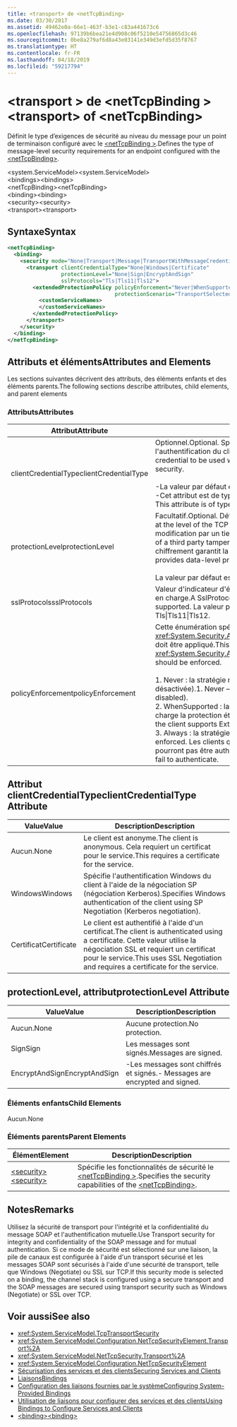 ```yaml
---
title: <transport> de <netTcpBinding>
ms.date: 03/30/2017
ms.assetid: 49462e0a-66e1-463f-b3e1-c83a441673c6
ms.openlocfilehash: 97139b6bea21e4d908c06f5210e54756865d3c46
ms.sourcegitcommit: 0be8a279af6d8a43e03141e349d3efd5d35f8767
ms.translationtype: HT
ms.contentlocale: fr-FR
ms.lasthandoff: 04/18/2019
ms.locfileid: "59217794"
---
```

# <a name="transport-of-nettcpbinding"></a><span data-ttu-id="819cc-102">\<transport > de \<netTcpBinding ></span><span class="sxs-lookup"><span data-stu-id="819cc-102">\<transport> of \<netTcpBinding></span></span>
<span data-ttu-id="819cc-103">Définit le type d’exigences de sécurité au niveau du message pour un point de terminaison configuré avec le [ \<netTcpBinding >](../../../../../docs/framework/configure-apps/file-schema/wcf/nettcpbinding.md).</span><span class="sxs-lookup"><span data-stu-id="819cc-103">Defines the type of message-level security requirements for an endpoint configured with the [\<netTcpBinding>](../../../../../docs/framework/configure-apps/file-schema/wcf/nettcpbinding.md).</span></span>  
  
 <span data-ttu-id="819cc-104">\<system.ServiceModel></span><span class="sxs-lookup"><span data-stu-id="819cc-104">\<system.ServiceModel></span></span>  
<span data-ttu-id="819cc-105">\<bindings></span><span class="sxs-lookup"><span data-stu-id="819cc-105">\<bindings></span></span>  
<span data-ttu-id="819cc-106">\<netTcpBinding></span><span class="sxs-lookup"><span data-stu-id="819cc-106">\<netTcpBinding></span></span>  
<span data-ttu-id="819cc-107">\<binding></span><span class="sxs-lookup"><span data-stu-id="819cc-107">\<binding></span></span>  
<span data-ttu-id="819cc-108">\<security></span><span class="sxs-lookup"><span data-stu-id="819cc-108">\<security></span></span>  
<span data-ttu-id="819cc-109">\<transport></span><span class="sxs-lookup"><span data-stu-id="819cc-109">\<transport></span></span>  
  
## <a name="syntax"></a><span data-ttu-id="819cc-110">Syntaxe</span><span class="sxs-lookup"><span data-stu-id="819cc-110">Syntax</span></span>  
  
```xml  
<netTcpBinding>
  <binding>
    <security mode="None|Transport|Message|TransportWithMessageCredential">
      <transport clientCredentialType="None|Windows|Certificate"
                 protectionLevel="None|Sign|EncryptAndSign"
                 sslProtocols="Tls|Tls11|Tls12">
        <extendedProtectionPolicy policyEnforcement="Never|WhenSupported|Always"
                                  protectionScenario="TransportSelected|TrustedProxy">
          <customServiceNames>
          </customServiceNames>
        </extendedProtectionPolicy>
      </transport>
    </security>
  </binding>
</netTcpBinding>
```  
  
## <a name="attributes-and-elements"></a><span data-ttu-id="819cc-111">Attributs et éléments</span><span class="sxs-lookup"><span data-stu-id="819cc-111">Attributes and Elements</span></span>  
 <span data-ttu-id="819cc-112">Les sections suivantes décrivent des attributs, des éléments enfants et des éléments parents.</span><span class="sxs-lookup"><span data-stu-id="819cc-112">The following sections describe attributes, child elements, and parent elements</span></span>  
  
### <a name="attributes"></a><span data-ttu-id="819cc-113">Attributs</span><span class="sxs-lookup"><span data-stu-id="819cc-113">Attributes</span></span>  
  
|<span data-ttu-id="819cc-114">Attribut</span><span class="sxs-lookup"><span data-stu-id="819cc-114">Attribute</span></span>|<span data-ttu-id="819cc-115">Description</span><span class="sxs-lookup"><span data-stu-id="819cc-115">Description</span></span>|  
|---------------|-----------------|  
|<span data-ttu-id="819cc-116">clientCredentialType</span><span class="sxs-lookup"><span data-stu-id="819cc-116">clientCredentialType</span></span>|<span data-ttu-id="819cc-117">Optionnel.</span><span class="sxs-lookup"><span data-stu-id="819cc-117">Optional.</span></span> <span data-ttu-id="819cc-118">Spécifie le type d'informations d'identification à utiliser lors de l'authentification du client à l'aide de la sécurité de transport.</span><span class="sxs-lookup"><span data-stu-id="819cc-118">Specifies the type of credential to be used when performing client authentication using Transport security.</span></span><br /><br /> <span data-ttu-id="819cc-119">-La valeur par défaut est `Windows`.</span><span class="sxs-lookup"><span data-stu-id="819cc-119">-   The default value is `Windows`.</span></span><br /><span data-ttu-id="819cc-120">-Cet attribut est de type <xref:System.ServiceModel.TcpClientCredentialType>.</span><span class="sxs-lookup"><span data-stu-id="819cc-120">-   This attribute is of type <xref:System.ServiceModel.TcpClientCredentialType>.</span></span>|  
|<span data-ttu-id="819cc-121">protectionLevel</span><span class="sxs-lookup"><span data-stu-id="819cc-121">protectionLevel</span></span>|<span data-ttu-id="819cc-122">Facultatif.</span><span class="sxs-lookup"><span data-stu-id="819cc-122">Optional.</span></span> <span data-ttu-id="819cc-123">Définit la sécurité au niveau du transport TCP.</span><span class="sxs-lookup"><span data-stu-id="819cc-123">Defines security at the level of the TCP transport.</span></span> <span data-ttu-id="819cc-124">La signature des messages atténue le risque de modification par un tiers pendant le transfert.</span><span class="sxs-lookup"><span data-stu-id="819cc-124">Signing messages mitigates the risk of a third party tampering with the message while it is being transferred.</span></span> <span data-ttu-id="819cc-125">Le chiffrement garantit la confidentialité des données pendant le transport.</span><span class="sxs-lookup"><span data-stu-id="819cc-125">Encryption provides data-level privacy during transport.</span></span><br /><br /> <span data-ttu-id="819cc-126">La valeur par défaut est `EncryptAndSign`.</span><span class="sxs-lookup"><span data-stu-id="819cc-126">The default value is `EncryptAndSign`.</span></span>|  
|<span data-ttu-id="819cc-127">sslProtocols</span><span class="sxs-lookup"><span data-stu-id="819cc-127">sslProtocols</span></span>|<span data-ttu-id="819cc-128">Valeur d'indicateur d'énumération SslProtocols qui spécifie les protocoles SSL pris en charge.</span><span class="sxs-lookup"><span data-stu-id="819cc-128">A SslProtocols enum flag value that specifies which SslProtocols are supported.</span></span> <span data-ttu-id="819cc-129">La valeur par défaut est Tls&#124;Tls11&#124;Tls12.</span><span class="sxs-lookup"><span data-stu-id="819cc-129">The default is Tls&#124;Tls11&#124;Tls12.</span></span>|  
|<span data-ttu-id="819cc-130">policyEnforcement</span><span class="sxs-lookup"><span data-stu-id="819cc-130">policyEnforcement</span></span>|<span data-ttu-id="819cc-131">Cette énumération spécifie à quel moment <xref:System.Security.Authentication.ExtendedProtection.ExtendedProtectionPolicy> doit être appliqué.</span><span class="sxs-lookup"><span data-stu-id="819cc-131">This enumeration specifies when the <xref:System.Security.Authentication.ExtendedProtection.ExtendedProtectionPolicy> should be enforced.</span></span><br /><br /> <span data-ttu-id="819cc-132">1.  Never : la stratégie n'est jamais appliquée (la protection étendue est désactivée).</span><span class="sxs-lookup"><span data-stu-id="819cc-132">1.  Never – The policy is never enforced (Extended Protection is disabled).</span></span><br /><span data-ttu-id="819cc-133">2.  WhenSupported : la stratégie est appliquée uniquement si le client prend en charge la protection étendue.</span><span class="sxs-lookup"><span data-stu-id="819cc-133">2.  WhenSupported – The policy is enforced only if the client supports Extended Protection.</span></span><br /><span data-ttu-id="819cc-134">3.  Always : la stratégie est toujours appliquée.</span><span class="sxs-lookup"><span data-stu-id="819cc-134">3.  Always – The policy is always enforced.</span></span> <span data-ttu-id="819cc-135">Les clients qui ne prennent pas en charge la protection étendue ne pourront pas être authentifiés.</span><span class="sxs-lookup"><span data-stu-id="819cc-135">Clients which don’t support Extended Protection will fail to authenticate.</span></span>|  
  
## <a name="clientcredentialtype-attribute"></a><span data-ttu-id="819cc-136">Attribut clientCredentialType</span><span class="sxs-lookup"><span data-stu-id="819cc-136">clientCredentialType Attribute</span></span>  
  
|<span data-ttu-id="819cc-137">Value</span><span class="sxs-lookup"><span data-stu-id="819cc-137">Value</span></span>|<span data-ttu-id="819cc-138">Description</span><span class="sxs-lookup"><span data-stu-id="819cc-138">Description</span></span>|  
|-----------|-----------------|  
|<span data-ttu-id="819cc-139">Aucun.</span><span class="sxs-lookup"><span data-stu-id="819cc-139">None</span></span>|<span data-ttu-id="819cc-140">Le client est anonyme.</span><span class="sxs-lookup"><span data-stu-id="819cc-140">The client is anonymous.</span></span> <span data-ttu-id="819cc-141">Cela requiert un certificat pour le service.</span><span class="sxs-lookup"><span data-stu-id="819cc-141">This requires a certificate for the service.</span></span>|  
|<span data-ttu-id="819cc-142">Windows</span><span class="sxs-lookup"><span data-stu-id="819cc-142">Windows</span></span>|<span data-ttu-id="819cc-143">Spécifie l'authentification Windows du client à l'aide de la négociation SP (négociation Kerberos).</span><span class="sxs-lookup"><span data-stu-id="819cc-143">Specifies Windows authentication of the client using SP Negotiation (Kerberos negotiation).</span></span>|  
|<span data-ttu-id="819cc-144">Certificat</span><span class="sxs-lookup"><span data-stu-id="819cc-144">Certificate</span></span>|<span data-ttu-id="819cc-145">Le client est authentifié à l'aide d'un certificat.</span><span class="sxs-lookup"><span data-stu-id="819cc-145">The client is authenticated using a certificate.</span></span> <span data-ttu-id="819cc-146">Cette valeur utilise la négociation SSL et requiert un certificat pour le service.</span><span class="sxs-lookup"><span data-stu-id="819cc-146">This uses SSL Negotiation and requires a certificate for the service.</span></span>|  
  
## <a name="protectionlevel-attribute"></a><span data-ttu-id="819cc-147">protectionLevel, attribut</span><span class="sxs-lookup"><span data-stu-id="819cc-147">protectionLevel Attribute</span></span>  
  
|<span data-ttu-id="819cc-148">Value</span><span class="sxs-lookup"><span data-stu-id="819cc-148">Value</span></span>|<span data-ttu-id="819cc-149">Description</span><span class="sxs-lookup"><span data-stu-id="819cc-149">Description</span></span>|  
|-----------|-----------------|  
|<span data-ttu-id="819cc-150">Aucun.</span><span class="sxs-lookup"><span data-stu-id="819cc-150">None</span></span>|<span data-ttu-id="819cc-151">Aucune protection.</span><span class="sxs-lookup"><span data-stu-id="819cc-151">No protection.</span></span>|  
|<span data-ttu-id="819cc-152">Sign</span><span class="sxs-lookup"><span data-stu-id="819cc-152">Sign</span></span>|<span data-ttu-id="819cc-153">Les messages sont signés.</span><span class="sxs-lookup"><span data-stu-id="819cc-153">Messages are signed.</span></span>|  
|<span data-ttu-id="819cc-154">EncryptAndSign</span><span class="sxs-lookup"><span data-stu-id="819cc-154">EncryptAndSign</span></span>|<span data-ttu-id="819cc-155">-Les messages sont chiffrés et signés.</span><span class="sxs-lookup"><span data-stu-id="819cc-155">-   Messages are encrypted and signed.</span></span>|  
  
### <a name="child-elements"></a><span data-ttu-id="819cc-156">Éléments enfants</span><span class="sxs-lookup"><span data-stu-id="819cc-156">Child Elements</span></span>  
 <span data-ttu-id="819cc-157">Aucun.</span><span class="sxs-lookup"><span data-stu-id="819cc-157">None</span></span>  
  
### <a name="parent-elements"></a><span data-ttu-id="819cc-158">Éléments parents</span><span class="sxs-lookup"><span data-stu-id="819cc-158">Parent Elements</span></span>  
  
|<span data-ttu-id="819cc-159">Élément</span><span class="sxs-lookup"><span data-stu-id="819cc-159">Element</span></span>|<span data-ttu-id="819cc-160">Description</span><span class="sxs-lookup"><span data-stu-id="819cc-160">Description</span></span>|  
|-------------|-----------------|  
|[<span data-ttu-id="819cc-161">\<security></span><span class="sxs-lookup"><span data-stu-id="819cc-161">\<security></span></span>](../../../../../docs/framework/configure-apps/file-schema/wcf/security-of-nettcpbinding.md)|<span data-ttu-id="819cc-162">Spécifie les fonctionnalités de sécurité le [ \<netTcpBinding >](../../../../../docs/framework/configure-apps/file-schema/wcf/nettcpbinding.md).</span><span class="sxs-lookup"><span data-stu-id="819cc-162">Specifies the security capabilities of the [\<netTcpBinding>](../../../../../docs/framework/configure-apps/file-schema/wcf/nettcpbinding.md).</span></span>|  
  
## <a name="remarks"></a><span data-ttu-id="819cc-163">Notes</span><span class="sxs-lookup"><span data-stu-id="819cc-163">Remarks</span></span>  
 <span data-ttu-id="819cc-164">Utilisez la sécurité de transport pour l'intégrité et la confidentialité du message SOAP et l'authentification mutuelle.</span><span class="sxs-lookup"><span data-stu-id="819cc-164">Use Transport security for integrity and confidentiality of the SOAP message and for mutual authentication.</span></span> <span data-ttu-id="819cc-165">Si ce mode de sécurité est sélectionné sur une liaison, la pile de canaux est configurée à l'aide d'un transport sécurisé et les messages SOAP sont sécurisés à l'aide d'une sécurité de transport, telle que Windows (Negotiate) ou SSL sur TCP.</span><span class="sxs-lookup"><span data-stu-id="819cc-165">If this security mode is selected on a binding, the channel stack is configured using a secure transport and the SOAP messages are secured using transport security such as Windows (Negotiate) or SSL over TCP.</span></span>  
  
## <a name="see-also"></a><span data-ttu-id="819cc-166">Voir aussi</span><span class="sxs-lookup"><span data-stu-id="819cc-166">See also</span></span>

- <xref:System.ServiceModel.TcpTransportSecurity>
- <xref:System.ServiceModel.Configuration.NetTcpSecurityElement.Transport%2A>
- <xref:System.ServiceModel.NetTcpSecurity.Transport%2A>
- <xref:System.ServiceModel.Configuration.NetTcpSecurityElement>
- [<span data-ttu-id="819cc-167">Sécurisation des services et des clients</span><span class="sxs-lookup"><span data-stu-id="819cc-167">Securing Services and Clients</span></span>](../../../../../docs/framework/wcf/feature-details/securing-services-and-clients.md)
- [<span data-ttu-id="819cc-168">Liaisons</span><span class="sxs-lookup"><span data-stu-id="819cc-168">Bindings</span></span>](../../../../../docs/framework/wcf/bindings.md)
- [<span data-ttu-id="819cc-169">Configuration des liaisons fournies par le système</span><span class="sxs-lookup"><span data-stu-id="819cc-169">Configuring System-Provided Bindings</span></span>](../../../../../docs/framework/wcf/feature-details/configuring-system-provided-bindings.md)
- [<span data-ttu-id="819cc-170">Utilisation de liaisons pour configurer des services et des clients</span><span class="sxs-lookup"><span data-stu-id="819cc-170">Using Bindings to Configure Services and Clients</span></span>](../../../../../docs/framework/wcf/using-bindings-to-configure-services-and-clients.md)
- [<span data-ttu-id="819cc-171">\<binding></span><span class="sxs-lookup"><span data-stu-id="819cc-171">\<binding></span></span>](../../../../../docs/framework/misc/binding.md)
